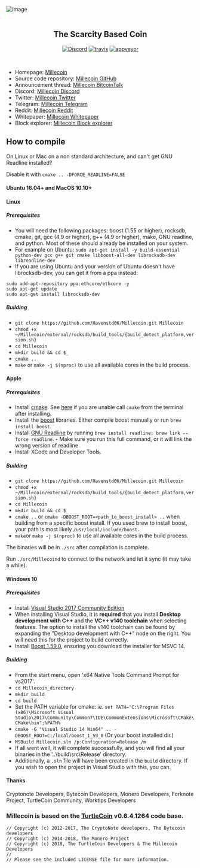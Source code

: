 ![image](https://i.imgur.com/H9UbLUK.png)
<br>
<br>

<h2 align="center">The Scarcity Based Coin</h2>

<p align="center">
  <a href="https://discord.gg/"><img src="https://img.shields.io/discord/447717449136209920.svg?style=for-the-badge" alt="Discord"></a>
  <a href="https://travis-ci.org/Millecoin/Millecoin"><img src="https://img.shields.io/travis/Millecoin/Millecoin.svg?style=for-the-badge" alt="travis"></a>
  <a href="https://ci.appveyor.com/project/Millecoin/Millecoin"><img src="https://img.shields.io/appveyor/tests/Millecoin/Millecoin.svg?style=for-the-badge" alt="appveyor"></a>
</p>
<br>



* Homepage: [Millecoin](http://Millecoin.cx)
* Source code repository: [Millecoin GitHub](https://github.com/Havenstd06/Millecoin)
* Announcement thread: [Millecoin BitcoinTalk](https://bitcointalk.org/)
* Discord: [Millecoin Discord](https://discord.gg/nMDftCy)
* Twitter: [Millecoin Twitter](https://twitter.com/)
* Telegram: [Millecoin Telegram](https://t.me/joinchat/)
* Reddit: [Millecoin Reddit](https://www.reddit.com/r/)
* Whitepaper: [Millecoin Whitepaper](http://millecoin.cx/whitepaper.pdf)
* Block explorer: [Millecoin Block explorer](http://millecoin.cx)


## How to compile

On Linux or Mac on a non standard architecture, and can't get GNU Readline installed?

Disable it with `cmake .. -DFORCE_READLINE=FALSE`

#### Ubuntu 16.04+ and MacOS 10.10+

#### Linux

##### Prerequisites

- You will need the following packages: boost (1.55 or higher), rocksdb, cmake, git, gcc (4.9 or higher), g++ (4.9 or higher), make, GNU readline, and python. Most of these should already be installed on your system.
- For example on Ubuntu: `sudo apt-get install -y build-essential python-dev gcc g++ git cmake libboost-all-dev librocksdb-dev libreadline-dev`
- If you are using Ubuntu and your version of Ubuntu doesn't have librocksdb-dev, you can get it from a ppa instead:
```
sudo add-apt-repository ppa:ethcore/ethcore -y
sudo apt-get update
sudo apt-get install librocksdb-dev
```

##### Building

- `git clone https://github.com/Havenstd06/Millecoin.git Millecoin`
- `chmod +x ~/Millecoin/external/rocksdb/build_tools/{build_detect_platform,version.sh}`
- `cd Millecoin`
- `mkdir build && cd $_`
- `cmake ..`
- `make` or `make -j $(nproc)` to use all available cores in the build process.

#### Apple

##### Prerequisites

- Install [cmake](https://cmake.org/). See [here](https://stackoverflow.com/questions/23849962/cmake-installer-for-mac-fails-to-create-usr-bin-symlinks) if you are unable call `cmake` from the terminal after installing.
- Install the [boost](http://www.boost.org/) libraries. Either compile boost manually or run `brew install boost`.
- Install [GNU Readline](https://tiswww.case.edu/php/chet/readline/rltop.html) by running `brew install readline; brew link --force readline`. - Make sure you run this full command, or it will link the wrong version of readline
- Install XCode and Developer Tools.

##### Building

- `git clone https://github.com/Havenstd06/Millecoin.git Millecoin`
- `chmod +x ~/Millecoin/external/rocksdb/build_tools/{build_detect_platform,version.sh}`
- `cd Millecoin`
- `mkdir build && cd $_`
- `cmake ..` or `cmake -DBOOST_ROOT=<path_to_boost_install> ..` when building
  from a specific boost install. If you used brew to install boost, your path is most likely `/usr/local/include/boost.`
- `make`or `make -j $(nproc)` to use all available cores in the build process.

The binaries will be in `./src` after compilation is complete.

Run `./src/Millecoind` to connect to the network and let it sync (it may take a while).

#### Windows 10

##### Prerequisites
- Install [Visual Studio 2017 Community Edition](https://www.visualstudio.com/thank-you-downloading-visual-studio/?sku=Community&rel=15&page=inlineinstall)
- When installing Visual Studio, it is **required** that you install **Desktop development with C++** and the **VC++ v140 toolchain** when selecting features. The option to install the v140 toolchain can be found by expanding the "Desktop development with C++" node on the right. You will need this for the project to build correctly.
- Install [Boost 1.59.0](https://sourceforge.net/projects/boost/files/boost-binaries/1.59.0/), ensuring you download the installer for MSVC 14.

##### Building

- From the start menu, open 'x64 Native Tools Command Prompt for vs2017'.
- `cd Millecoin_directory`
- `mkdir build`
- `cd build`
- Set the PATH variable for cmake: ie. `set PATH="C:\Program Files (x86)\Microsoft Visual Studio\2017\Community\Common7\IDE\CommonExtensions\Microsoft\CMake\CMake\bin";%PATH%`
- `cmake -G "Visual Studio 14 Win64" .. -DBOOST_ROOT=C:/local/boost_1_59_0` (Or your boost installed dir.)
- `MSBuild Millecoin.sln /p:Configuration=Release /m`
- If all went well, it will complete successfully, and you will find all your binaries in the '..\build\src\Release' directory.
- Additionally, a `.sln` file will have been created in the `build` directory. If you wish to open the project in Visual Studio with this, you can.

#### Thanks
Cryptonote Developers, Bytecoin Developers, Monero Developers, Forknote Project, TurtleCoin Community, Worktips Developers

### Millecoin is based on the [TurtleCoin](https://github.com/turtlecoin) v0.6.4.1264 code base.

```
// Copyright (c) 2012-2017, The CryptoNote developers, The Bytecoin developers
// Copyright (c) 2014-2018, The Monero Project
// Copyright (c) 2018, The TurtleCoin Developers & The Millecoin Developers
// 
// Please see the included LICENSE file for more information.
```
